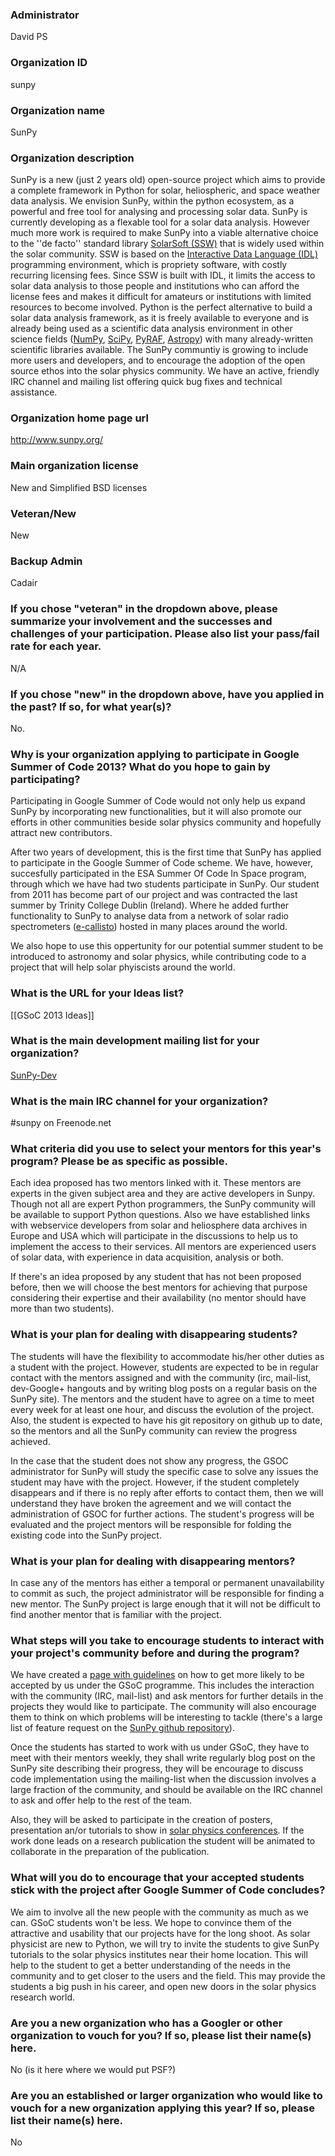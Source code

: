 ### Administrator
David PS
### Organization ID
sunpy

### Organization name
SunPy

### Organization description
SunPy is a new (just 2 years old) open-source project which aims to provide a complete framework in Python for solar, heliospheric, and space weather data analysis. We envision SunPy, within the python ecosystem, as a powerful and free tool for analysing and processing solar data. SunPy is currently developing as a flexable tool for a solar data analysis. However much more work is required to make SunPy into a viable alternative choice to the ''de facto'' standard library [SolarSoft (SSW)][1] that is widely used within the solar community.  SSW is based on the  [Interactive Data Language (IDL)][2] programming environment, which is propriety software, with costly recurring licensing fees. Since SSW is built with IDL, it limits the access to solar data analysis to those people and institutions who can afford the license fees and makes it difficult for amateurs or institutions with limited resources to become involved.  Python is the perfect alternative to build a solar data analysis framework, as it is freely available to everyone and is already being used as a scientific data analysis environment in other science fields ([NumPy][3], [SciPy][4], [PyRAF][5], [Astropy][6]) with many already-written scientific libraries available.
The SunPy communtiy is growing to include more users and developers, and to encourage the adoption of the open source ethos into the solar physics community. We have an active, friendly IRC channel and mailing list offering quick bug fixes and technical assistance.

[1]: http://www.mssl.ucl.ac.uk/surf/sswdoc/solarsoft/
[2]: http://www.exelisvis.com/language/en-us/productsservices/idl.aspx
[3]: http://numpy.scipy.org/
[4]: http://scipy.org/
[5]: http://www.stsci.edu/resources/software_hardware/pyraf
[6]: http://www.astropy.org/

### Organization home page url
http://www.sunpy.org/

### Main organization license
New and Simplified BSD licenses

### Veteran/New
New

### Backup Admin
Cadair

### If you chose "veteran" in the dropdown above, please summarize your involvement and the successes and challenges of your participation. Please also list your pass/fail rate for each year. 
N/A

### If you chose "new" in the dropdown above, have you applied in the past? If so, for what year(s)?
No.

### Why is your organization applying to participate in Google Summer of Code 2013? What do you hope to gain by participating?

Participating in Google Summer of Code would not only help us expand SunPy by incorporating new functionalities, but it will also promote our efforts in other communities beside solar physics community and hopefully attract new contributors.

After two years of development, this is the first time that SunPy has applied to participate in the Google Summer of Code scheme. We have, however, succesfully participated in the ESA Summer Of Code In Space program, through which we have had two students participate in SunPy. Our student from 2011 has become part of our project and was contracted the last summer by Trinity College Dublin (Ireland). Where he added further functionality to SunPy to analyse data from a network of solar radio spectrometers ([e-callisto][7]) hosted in many places around the world.

We also hope to use this oppertunity for our potential summer student to be introduced to astronomy and solar physics, while contributing code to a project that will help solar phyiscists around the world.

[7]: http://www.e-callisto.org/
### What is the URL for your Ideas list?
[[GSoC 2013 Ideas]]

### What is the main development mailing list for your organization?
[SunPy-Dev](https://groups.google.com/forum/#!forum/sunpy-dev)

### What is the main IRC channel for your organization?
#sunpy on Freenode.net

### What criteria did you use to select your mentors for this year's program? Please be as specific as possible.

Each idea proposed has two mentors linked with it.  These mentors are experts in the given subject area and they are active developers in Sunpy.  Though not all are expert Python programmers, the SunPy community will be available to support Python questions.  Also we have established links with webservice developers from solar and heliosphere data archives in Europe and USA which will participate in the discussions to help us to implement the access to their services.  All mentors are experienced users of solar data, with experience in data acquisition, analysis or both.

If there's an idea proposed by any student that has not been proposed before, then we will choose the best mentors for achieving that purpose considering their expertise and their availability (no mentor should have more than two students).

### What is your plan for dealing with disappearing students?

The students will have the flexibility to accommodate his/her other duties as a student with the project.  However, students are expected to be in regular contact with the mentors assigned and with the community (irc, mail-list, dev-Google+ hangouts and by writing blog posts on a regular basis on the SunPy site).  The mentors and the student have to agree on a time to meet every week for at least one hour, and discuss the evolution of the project.  Also, the student is expected to have his git repository on github up to date, so the mentors and all the SunPy community can review the progress achieved.

In the case that the student does not show any progress, the GSOC administrator for SunPy will study the specific case to solve any issues the student may have with the project.  However, if the student completely disappears and if there is no reply after efforts to contact them, then we will understand they have broken the agreement and we will contact the administration of GSOC for further actions. The student's progress will be evaluated and the project mentors will be responsible for folding the existing code into the SunPy project.

### What is your plan for dealing with disappearing mentors?

In case any of the mentors has either a temporal or permanent unavailability to commit as such, the project administrator will be responsible for finding a new mentor. The SunPy project is large enough that it will not be difficult to find another mentor that is familiar with the project.

### What steps will you take to encourage students to interact with your project's community before and during the program?

We have created a [page with guidelines][8] on how to get more likely to be accepted by us under the GSoC programme.  This includes the interaction with the community (IRC, mail-list) and ask mentors for further details in the projects they would like to participate.  The community will also encourage them to think on which problems will be interesting to tackle (there's a large list of feature request on the [SunPy github repository][9]).

Once the students has started to work with us under GSoC, they have to meet with their mentors weekly, they shall write regularly blog post on the SunPy site describing their progress, they will be encourage to discuss code implementation using the mailing-list when the discussion involves a large fraction of the community, and should be available on the IRC channel to ask and offer help to the rest of the team.

Also, they will be asked to participate in the creation of posters, presentation an/or tutorials to show in [solar physics conferences][10]. If the work done leads on a research publication the student will be animated to collaborate in the preparation of the publication.

[8]: https://github.com/sunpy/sunpy/wiki/GSoC-students-application-guidelines
[9]: https://github.com/sunpy/sunpy/issues?labels=Feature+Request&page=1&state=open
[10]: http://figshare.com/articles/search?q=sunpy&quick=1

### What will you do to encourage that your accepted students stick with the project after Google Summer of Code concludes?

We aim to involve all the new people with the community as much as we can.  GSoC students won't be less.  We hope to convince them of the attractive and usability that our projects have for the long shoot.  As solar physicist are new to Python, we will try to invite the students to give SunPy tutorials to the solar physics institutes near their home location.  This will help to the student to get a better understanding of the needs in the community and to get closer to the users and the field.  This may provide the students a big push in his career, and open new doors in the solar physics research world.


### Are you a new organization who has a Googler or other organization to vouch for you? If so, please list their name(s) here.

No (is it here where we would put PSF?)

### Are you an established or larger organization who would like to vouch for a new organization applying this year? If so, please list their name(s) here.

No